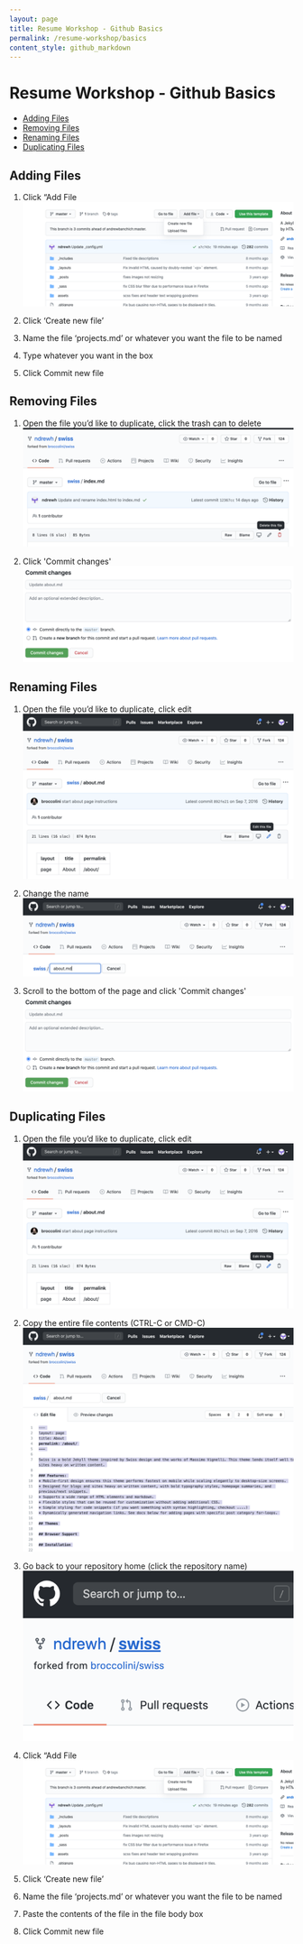 ```yaml
---
layout: page
title: Resume Workshop - Github Basics
permalink: /resume-workshop/basics
content_style: github_markdown
---
```


# Resume Workshop - Github Basics

- [Adding Files](#adding-files)
- [Removing Files](#removing-files)
- [Renaming Files](#renaming-files)
- [Duplicating Files](#duplicating-files)



## Adding Files

1. Click “Add File
![github](images/addfile.png)

2. Click ‘Create new file’

3. Name the file ‘projects.md’ or whatever you want the file to be named

4. Type whatever you want in the box

5. Click Commit new file

## Removing Files

1. Open the file you’d like to duplicate, click the trash can to delete
![github](images/addfile-7.png)


2. Click 'Commit changes'
![github](images/addfile-6.png)


## Renaming Files

1. Open the file you’d like to duplicate, click edit
![github](images/addfile-3.png)

2. Change the name
![github](images/addfile-5.png)

3. Scroll to the bottom of the page and click 'Commit changes'
![github](images/addfile-6.png)





## Duplicating Files

1. Open the file you’d like to duplicate, click edit
![github](images/addfile-3.png)

2. Copy the entire file contents (CTRL-C or CMD-C)
![github](images/addfile-4.png)


2. Go back to your repository home (click the repository name)
![github](images/addfile-2.png)

3. Click “Add File
![github](images/addfile.png)

4. Click ‘Create new file’

5. Name the file ‘projects.md’ or whatever you want the file to be named

6. Paste the contents of the file in the file body box

7. Click Commit new file
